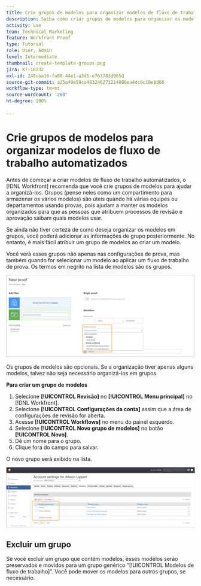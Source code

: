 ```yaml
---
title: Crie grupos de modelos para organizar modelos de fluxo de trabalho automatizados
description: Saiba como criar grupos de modelos para organizar os modelos de fluxo de trabalho de revisão automatizada que você cria.
activity: use
team: Technical Marketing
feature: Workfront Proof
type: Tutorial
role: User, Admin
level: Intermediate
thumbnail: create-template-groups.png
jira: KT-10232
exl-id: 248cba16-fa88-44e1-a3d5-e763783d965d
source-git-commit: a25a49e59ca483246271214886ea4dc9c10e8d66
workflow-type: tm+mt
source-wordcount: '280'
ht-degree: 100%

---
```


# Crie grupos de modelos para organizar modelos de fluxo de trabalho automatizados

Antes de começar a criar modelos de fluxo de trabalho automatizados, o [!DNL Workfront] recomenda que você crie grupos de modelos para ajudar a organizá-los. Grupos (pense neles como um compartimento para armazenar os vários modelos) são úteis quando há várias equipes ou departamentos usando provas, pois ajudam a manter os modelos organizados para que as pessoas que atribuem processos de revisão e aprovação saibam quais modelos usar.

Se ainda não tiver certeza de como deseja organizar os modelos em grupos, você poderá adicionar as informações de grupo posteriormente. No entanto, é mais fácil atribuir um grupo de modelos ao criar um modelo.

Você verá esses grupos não apenas nas configurações de prova, mas também quando for selecionar um modelo ao aplicar um fluxo de trabalho de prova. Os termos em negrito na lista de modelos são os grupos.

![Os grupos de modelos aparecem em negrito ao selecionar um modelo](assets/proof-system-setups-template-group-show-on-upload.png)

Os grupos de modelos são opcionais. Se a organização tiver apenas alguns modelos, talvez não seja necessário organizá-los em grupos.

**Para criar um grupo de modelos**

1. Selecione **[!UICONTROL Revisão]** no **[!UICONTROL Menu principal]** no [!DNL Workfront].
1. Selecione **[!UICONTROL Configurações da conta]** assim que a área de configurações de revisão for aberta.
1. Acesse **[!UICONTROL Workflows]** no menu do painel esquerdo.
1. Selecione **[!UICONTROL Novo grupo de modelos]** no botão **[!UICONTROL Novo]**.
1. Dê um nome para o grupo.
1. Clique fora do campo para salvar.

O novo grupo será exibido na lista.

![Lista de grupos de modelo nas configurações do fluxo de trabalho de revisão](assets/proof-system-setups-template-group-groups-set-up.png)

## Excluir um grupo

Se você excluir um grupo que contém modelos, esses modelos serão preservados e movidos para um grupo genérico “[!UICONTROL Modelos de fluxo de trabalho]”. Você pode mover os modelos para outros grupos, se necessário.

<!--
Learn More Icon
Create and manage Automated Workflow templates
-->
